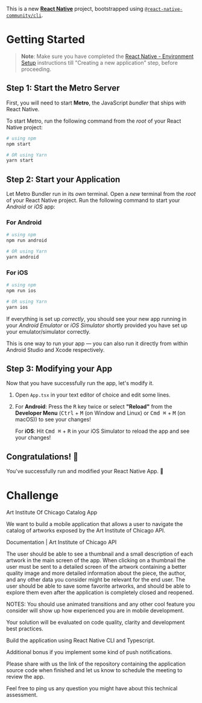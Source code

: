 This is a new [**React Native**](https://reactnative.dev) project, bootstrapped using [`@react-native-community/cli`](https://github.com/react-native-community/cli).

# Getting Started

>**Note**: Make sure you have completed the [React Native - Environment Setup](https://reactnative.dev/docs/environment-setup) instructions till "Creating a new application" step, before proceeding.

## Step 1: Start the Metro Server

First, you will need to start **Metro**, the JavaScript _bundler_ that ships _with_ React Native.

To start Metro, run the following command from the _root_ of your React Native project:

```bash
# using npm
npm start

# OR using Yarn
yarn start
```

## Step 2: Start your Application

Let Metro Bundler run in its _own_ terminal. Open a _new_ terminal from the _root_ of your React Native project. Run the following command to start your _Android_ or _iOS_ app:

### For Android

```bash
# using npm
npm run android

# OR using Yarn
yarn android
```

### For iOS

```bash
# using npm
npm run ios

# OR using Yarn
yarn ios
```

If everything is set up _correctly_, you should see your new app running in your _Android Emulator_ or _iOS Simulator_ shortly provided you have set up your emulator/simulator correctly.

This is one way to run your app — you can also run it directly from within Android Studio and Xcode respectively.

## Step 3: Modifying your App

Now that you have successfully run the app, let's modify it.

1. Open `App.tsx` in your text editor of choice and edit some lines.
2. For **Android**: Press the <kbd>R</kbd> key twice or select **"Reload"** from the **Developer Menu** (<kbd>Ctrl</kbd> + <kbd>M</kbd> (on Window and Linux) or <kbd>Cmd ⌘</kbd> + <kbd>M</kbd> (on macOS)) to see your changes!

   For **iOS**: Hit <kbd>Cmd ⌘</kbd> + <kbd>R</kbd> in your iOS Simulator to reload the app and see your changes!

## Congratulations! :tada:

You've successfully run and modified your React Native App. :partying_face:

# Challenge

Art Institute Of Chicago Catalog App

We want to build a mobile application that allows a user to navigate the catalog of artworks exposed by the Art Institute of Chicago API.

Documentation | Art Institute of Chicago API

The user should be able to see a thumbnail and a small description of each artwork in the main screen of the app. When clicking on a thumbnail the user must be sent to a detailed screen of the artwork containing a better quality image and more detailed information about the piece, the author, and any other data you consider might be relevant for the end user. The user should be able to save some favorite artworks, and should be able to explore them even after the application is completely closed and reopened.

NOTES:
You should use animated transitions and any other cool feature you consider will show up how experienced you are in mobile development.

Your solution will be evaluated on code quality, clarity and development best practices.

Build the application using React Native CLI and Typescript.

Additional bonus if you implement some kind of push notifications.

Please share with us the link of the repository containing the application source code when finished and let us know to schedule the meeting to review the app.

Feel free to ping us any question you might have about this technical assessment.
